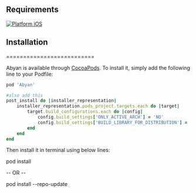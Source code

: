 
## Requirements
[![Platform iOS](https://img.shields.io/badge/Platform-iOS-blue.svg?style=fla)]()



## Installation
==========================

Abyan is available through [CocoaPods](http://cocoapods.org). To install
it, simply add the following line to your Podfile:

```ruby
pod 'Abyan'

#also add this
post_install do |installer_representation|
    installer_representation.pods_project.targets.each do |target|
        target.build_configurations.each do |config|
            config.build_settings['ONLY_ACTIVE_ARCH'] = 'NO'
            config.build_settings['BUILD_LIBRARY_FOR_DISTRIBUTION'] = 'YES'
        end
    end
end
```

Then install it in terminal using below lines:

pod install

-- OR --

pod install --repo-update
